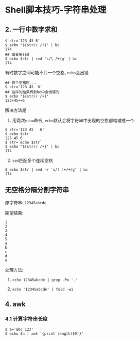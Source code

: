# Shell脚本技巧-字符串处理

## 2. 一行中数字求和

```
$ str='123 45 6'
$ echo "${str// /+}" | bc
174
## 或者用sed
$ echo $str | sed 's/\ /+/g' | bc
174
```

有时数字之间可能不只一个空格, `echo`会出错

```log
## 两个空格时...
$ str='123 45  6'
## 这样的结果传到bc中会出错的
$ echo "${str// /+}"
123+45++6
```

解决方法是

1. 用两次`echo`命令, `echo`默认会将字符串中出现的空格都缩减成一个.

```log
$ str='123 45   6'
$ echo $str
123 45 6
$ str=`echo $str`
$ echo "${str// /+}" | bc
174
```

2. `sed`匹配多个连续空格

```log
$ echo $str | sed -r 's/( )+/+/g' | bc
174
```

## 无空格分隔分割字符串

原字符串: `12345abcde`

期望结果:

```
1
2
3
4
5
a
b
c
d
e
```

处理方法:

1. `echo 12345abcde | grep -Po '.'`

2. `echo '12345abcde' | fold -w1`

## 4. awk

### 4.1 计算字符串长度

```
$ a='abc 123'
$ echo $a | awk '{print length($0)}'
```
